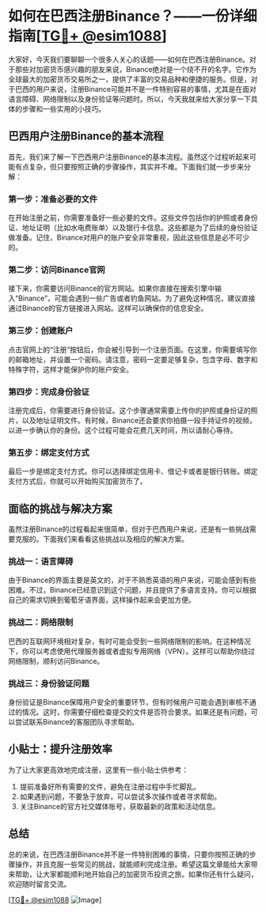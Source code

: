# 如何在巴西注册Binance？——一份详细指南[[TG💪+ @esim1088](https://t.me/s/esim1088)]

大家好，今天我们要聊聊一个很多人关心的话题——如何在巴西注册Binance。对于那些对加密货币感兴趣的朋友来说，Binance绝对是一个绕不开的名字。它作为全球最大的加密货币交易所之一，提供了丰富的交易品种和便捷的服务。但是，对于巴西的用户来说，注册Binance可能并不是一件特别容易的事情，尤其是在面对语言障碍、网络限制以及身份验证等问题时。所以，今天我就来给大家分享一下具体的步骤和一些实用的小技巧。

## 巴西用户注册Binance的基本流程

首先，我们来了解一下巴西用户注册Binance的基本流程。虽然这个过程听起来可能有点复杂，但只要按照正确的步骤操作，其实并不难。下面我们就一步步来分解：

### 第一步：准备必要的文件

在开始注册之前，你需要准备好一些必要的文件。这些文件包括你的护照或者身份证、地址证明（比如水电费账单）以及银行卡信息。这些都是为了后续的身份验证做准备。记住，Binance对用户的账户安全非常重视，因此这些信息是必不可少的。

### 第二步：访问Binance官网

接下来，你需要访问Binance的官方网站。如果你直接在搜索引擎中输入“Binance”，可能会遇到一些广告或者钓鱼网站。为了避免这种情况，建议直接通过Binance的官方链接进入网站。这样可以确保你的信息安全。

### 第三步：创建账户

点击官网上的“注册”按钮后，你会被引导到一个注册页面。在这里，你需要填写你的邮箱地址，并设置一个密码。请注意，密码一定要足够复杂，包含字母、数字和特殊字符，这样才能保护你的账户安全。

### 第四步：完成身份验证

注册完成后，你需要进行身份验证。这个步骤通常需要上传你的护照或身份证的照片，以及地址证明文件。有时候，Binance还会要求你拍摄一段手持证件的视频，以进一步确认你的身份。这个过程可能会花费几天时间，所以请耐心等待。

### 第五步：绑定支付方式

最后一步是绑定支付方式。你可以选择绑定信用卡、借记卡或者是银行转账。绑定支付方式后，你就可以开始购买加密货币了。

## 面临的挑战与解决方案

虽然注册Binance的过程看起来很简单，但对于巴西用户来说，还是有一些挑战需要克服的。下面我们来看看这些挑战以及相应的解决方案。

### 挑战一：语言障碍

由于Binance的界面主要是英文的，对于不熟悉英语的用户来说，可能会感到有些困难。不过，Binance已经意识到这个问题，并且提供了多语言支持。你可以根据自己的需求切换到葡萄牙语界面，这样操作起来会更加方便。

### 挑战二：网络限制

巴西的互联网环境相对复杂，有时可能会受到一些网络限制的影响。在这种情况下，你可以考虑使用代理服务器或者虚拟专用网络（VPN）。这样可以帮助你绕过网络限制，顺利访问Binance。

### 挑战三：身份验证问题

身份验证是Binance保障用户安全的重要环节，但有时候用户可能会遇到审核不通过的情况。这时，你需要仔细检查提交的文件是否符合要求。如果还是有问题，可以尝试联系Binance的客服团队寻求帮助。

## 小贴士：提升注册效率

为了让大家更高效地完成注册，这里有一些小贴士供参考：

1. 提前准备好所有需要的文件，避免在注册过程中手忙脚乱。
2. 如果遇到问题，不要急于放弃，可以尝试多次操作或者寻求帮助。
3. 关注Binance的官方社交媒体账号，获取最新的政策和活动信息。

## 总结

总的来说，在巴西注册Binance并不是一件特别困难的事情，只要你按照正确的步骤操作，并且克服一些常见的挑战，就能顺利完成注册。希望这篇文章能给大家带来帮助，让大家都能顺利地开始自己的加密货币投资之旅。如果你还有什么疑问，欢迎随时留言交流。

[[TG💪+ @esim1088](https://t.me/s/esim1088) ![Image](https://i.postimg.cc/4NQfJmqS/Snipaste-2025-05-13-00-14-12.png)]
